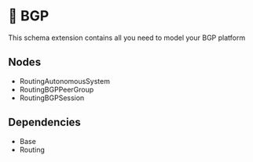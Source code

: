 # 🧩 BGP

This schema extension contains all you need to model your BGP platform

## Nodes

- RoutingAutonomousSystem
- RoutingBGPPeerGroup
- RoutingBGPSession

## Dependencies

- Base
- Routing
